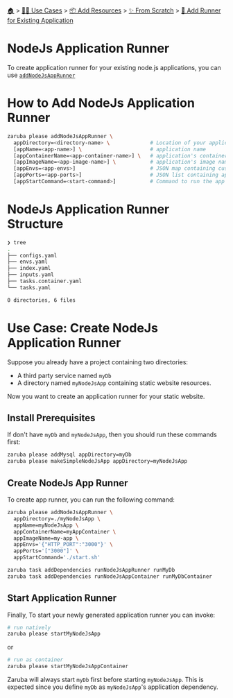 <!--startTocHeader-->
[🏠](../../../../README.md) > [👷🏽 Use Cases](../../../README.md) > [📦 Add Resources](../../README.md) > [✨ From Scratch](../README.md) > [🏃 Add Runner for Existing Application](README.md)
# NodeJs Application Runner
<!--endTocHeader-->


To create application runner for your existing node.js applications, you can use [`addNodeJsAppRunner`](../../core-tasks/addNodeJsAppRunner.md)

# How to Add NodeJs Application Runner


```bash
zaruba please addNodeJsAppRunner \
  appDirectory=<directory-name> \             # Location of your application. Must be provided
  [appName=<app-name>] \                      # application name
  [appContainerName=<app-container-name>] \   # application's container name
  [appImageName=<app-image-name>] \           # application's image name
  [appEnvs=<app-envs>]                        # JSON map containing custom environments
  [appPorts=<app-ports>]                      # JSON list containing application's ports
  [appStartCommand=<start-command>]           # Command to run the app
```

# NodeJs Application Runner Structure

```bash
❯ tree
.
├── configs.yaml
├── envs.yaml
├── index.yaml
├── inputs.yaml
├── tasks.container.yaml
└── tasks.yaml

0 directories, 6 files

```

# Use Case: Create NodeJs Application Runner

Suppose you already have a project containing two directories:

* A third party service named `myDb`
* A directory named `myNodeJsApp` containing static website resources.

Now you want to create an application runner for your static website.

## Install Prerequisites

If don't have `myDb` and `myNodeJsApp`, then you should run these commands first:

```bash
zaruba please addMysql appDirectory=myDb
zaruba please makeSimpleNodeJsApp appDirectory=myNodeJsApp
```

## Create NodeJs App Runner

To create app runner, you can run the following command:

```bash
zaruba please addNodeJsAppRunner \
  appDirectory=./myNodeJsApp \
  appName=myNodeJsApp \
  appContainerName=myAppContainer \
  appImageName=my-app \
  appEnvs='{"HTTP_PORT":"3000"}' \
  appPorts='["3000"]' \
  appStartCommand='./start.sh'

zaruba task addDependencies runNodeJsAppRunner runMyDb
zaruba task addDependencies runNodeJsAppContainer runMyDbContainer
```


## Start Application Runner

Finally, To start your newly generated application runner you can invoke: 

```bash
# run natively
zaruba please startMyNodeJsApp
```

or

```bash
# run as container
zaruba please startMyNodeJsAppContainer
```

Zaruba will always start `myDb` first before starting `myNodeJsApp`. This is expected since you define `myDb` as `myNodeJsApp`'s application dependency.


<!--startTocSubtopic-->

<!--endTocSubtopic-->